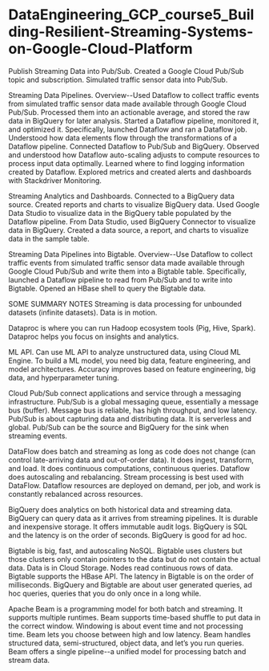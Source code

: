 # DataEngineering_GCP_course5_Building-Resilient-Streaming-Systems-on-Google-Cloud-Platform


Publish Streaming Data into Pub/Sub.  Created a Google Cloud Pub/Sub topic and subscription.  Simulated traffic sensor data into Pub/Sub.  



Streaming Data Pipelines.  Overview--Used Dataflow to collect traffic events from simulated traffic sensor data made available through Google Cloud Pub/Sub.  Processed them into an actionable average, and stored the raw data in BigQuery for later analysis.  Started a Dataflow pipeline, monitored it, and optimized it.  Specifically, launched Dataflow and ran a Dataflow job.  Understood how data elements flow through the transformations of a Dataflow pipeline.  Connected Dataflow to Pub/Sub and BigQuery.  Observed and understood how Dataflow auto-scaling adjusts to compute resources to process input data optimally.  Learned where to find logging information created by Dataflow. Explored metrics and created alerts and dashboards with Stackdriver Monitoring.



Streaming Analytics and Dashboards.  Connected to a BigQuery data source.  Created reports and charts to visualize BigQuery data.  Used Google Data Studio to visualize data in the BigQuery table populated by the Dataflow pipeline. From Data Studio, used BigQuery Connector to visualize data in BigQuery.  Created a data source, a report, and charts to visualize data in the sample table.



Streaming Data Pipelines into Bigtable.  Overview--Use Dataflow to collect traffic events from simulated traffic sensor data made available through Google Cloud Pub/Sub and write them into a Bigtable table.  Specifically, launched a Dataflow pipeline to read from Pub/Sub and to write into Bigtable.  Opened an HBase shell to query the Bigtable data.



SOME SUMMARY NOTES
Streaming is data processing for unbounded datasets (infinite datasets). Data is in motion.



Dataproc is where you can run Hadoop ecosystem tools (Pig, Hive, Spark).  Dataproc helps you focus on insights and analytics.



ML API.  Can use ML API to analyze unstructured data, using Cloud ML Engine. To build a ML model, you need big data, feature engineering, and model architectures. Accuracy improves based on feature engineering, big data, and hyperparameter tuning.  



Cloud Pub/Sub connect applications and service through a messaging infrastructure. Pub/Sub is a global messaging queue, essentially a 
message bus (buffer). Message bus is reliable, has high throughput, and low latency. Pub/Sub is about capturing data and distributing data.  It is serverless and global.  Pub/Sub can be the source and BigQuery for the sink when streaming events.



DataFlow does batch and streaming as long as code does not change (can control late-arriving data and out-of-order data). It does ingest, transform, and load. It does continuous computations, continuous queries.  Dataflow does autoscaling and rebalancing.  Stream processing is best used with DataFlow.  Dataflow resources are deployed on demand, per job, and work is constantly rebalanced across resources.



BigQuery does analytics on both historical data and streaming data.  BigQuery can query data as it arrives from streaming pipelines. It is durable and inexpensive storage. It offers immutable audit logs. BigQuery is SQL and the latency is on the order of seconds.  BigQuery is good for ad hoc.



Bigtable is big, fast, and autoscaling NoSQL. Bigtable uses clusters but those clusters only contain pointers to the data but do not 
contain the actual data. Data is in Cloud Storage.  Nodes read continuous rows of data.  Bigtable supports the HBase API. The latency in 
Bigtable is on the order of milliseconds. BigQuery and Bigtable are about user generated queries, ad hoc queries, queries that you do only once in a long while.


Apache Beam is a programming model for both batch and streaming. It supports multiple runtimes. Beam supports time-based shuffle to put 
data in the correct window. Windowing is about event time and not processing time. Beam lets you choose between high and low latency. Beam handles structured data, semi-structured, object data, and let’s you run queries. Beam offers a single pipeline--a unified model for processing batch and stream data.

